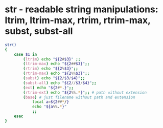 str - readable string manipulations: ltrim, ltrim-max, rtrim, rtrim-max, subst, subst-all
====


``` bash
str()
{
	case $1 in
		(ltrim) echo "${2#$3}" ;;
		(ltrim-max) echo "${2##$3}";;
		(rtrim) echo "${2%$3}";;
		(rtrim-max) echo "${2%%$3}";;
		(subst) echo "${2/$3/$4}";;
		(subst-all) echo "${2//$3/$4}";;
		(ext) echo "${2#*.}";;
		(rtrim-ext) echo "${2%%.*}";; # path without extension
		(base) # just filename without path and extension
			local a=${2##*/}
			echo "${a%%.*}"
			;;
	esac
}
```
